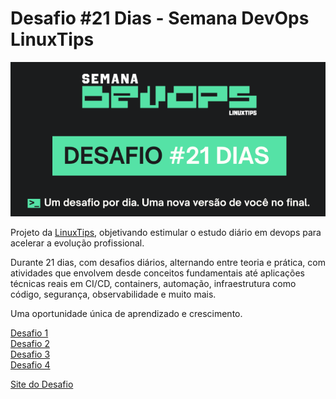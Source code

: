 # Desafio #21 Dias - Semana DevOps LinuxTips

![](.\desafio-21-dias.png)

Projeto da [LinuxTips](https://linuxtips.io/), objetivando estimular o estudo diário em devops para acelerar a evolução profissional.

Durante 21 dias, com desafios diários, alternando entre teoria e prática, com atividades que envolvem desde conceitos fundamentais até aplicações técnicas reais em CI/CD, containers, automação, infraestrutura como código, segurança, observabilidade e muito mais. 

Uma oportunidade única de aprendizado e crescimento. 

[Desafio 1](./Dia-1/dia1.MD)
<br>
[Desafio 2](./Dia-2/dia2.MD)
<br>
[Desafio 3](./Dia-3/dia3.MD)
<br>
[Desafio 4](./Dia-4/dia4.MD)


[Site do Desafio](https://linuxtips.io/desafio-semana-devops/)
